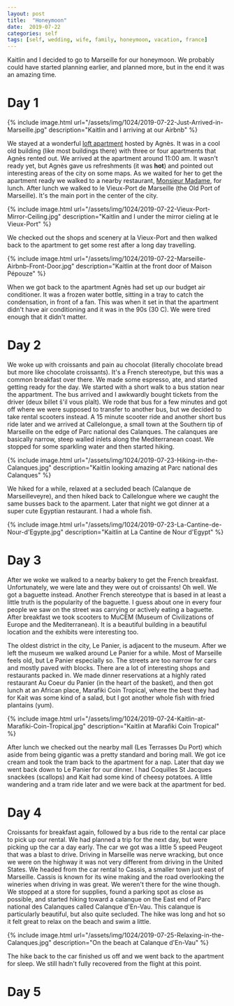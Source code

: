 ```yaml
---
layout: post
title:  "Honeymoon"
date:  2019-07-22
categories: self
tags: [self, wedding, wife, family, honeymoon, vacation, france]
---
```


Kaitlin and I decided to go to Marseille for our honeymoon. We probably could have started planning earlier, and planned more, but in the end it was an amazing time.

# Day 1

{% include image.html url="/assets/img/1024/2019-07-22-Just-Arrived-in-Marseille.jpg" description="Kaitlin and I arriving at our Airbnb" %}

We stayed at a wonderful [loft apartment](https://www.airbnb.com/rooms/18008888?s=67&shared_item_type=1&virality_entry_point=1&sharer_id=240584451&unique_share_id=5d008c1b-dc50-45c3-afd4-12a609dc6f14) hosted by Agnès. It was in a cool old building (like most buildings there) with three or four apartments that Agnès rented out. We arrived at the apartment around 11:00 am. It wasn't ready yet, but Agnès gave us refreshments (it was **hot**) and pointed out interesting areas of the city on some maps. As we waited for her to get the apartment ready we walked to a nearby restaurant, [Monsieur Madame](https://www.facebook.com/Monsieur-Madame-853998998003356/), for lunch. After lunch we walked to le Vieux-Port de Marseille (the Old Port of Marseille). It's the main port in the center of the city.

{% include image.html url="/assets/img/1024/2019-07-22-Vieux-Port-Mirror-Ceiling.jpg" description="Kaitlin and I under the mirror cieling at le Vieux-Port" %}

We checked out the shops and scenery at la Vieux-Port and then walked back to the apartment to get some rest after a long day travelling.

{% include image.html url="/assets/img/1024/2019-07-22-Marseille-Airbnb-Front-Door.jpg" description="Kaitlin at the front door of Maison Pépouze" %}

When we got back to the apartment Agnès had set up our budget air conditioner. It was a frozen water bottle, sitting in a tray to catch the condensation, in front of a fan. This was when it set in that the apartment didn't have air conditioning and it was in the 90s (30 C). We were tired enough that it didn't matter.

# Day 2

We woke up with croissants and pain au chocolat (literally chocolate bread but more like chocolate croissants). It's a French stereotype, but this was a common breakfast over there. We made some espresso, ate, and started getting ready for the day. We started with a short walk to a bus station near the appartment. The bus arrived and I awkwardly bought tickets from the driver (deux billet š'il vous plaît). We rode that bus for a few minutes and got off where we were supposed to transfer to another bus, but we decided to take rental scooters instead. A 15 minute scooter ride and another short bus ride later and we arrived at Callelongue, a small town at the Southern tip of Marseille on the edge of Parc national des Calanques. The calanques are basically narrow, steep walled inlets along the Mediterranean coast. We stopped for some sparkling water and then started hiking.

{% include image.html url="/assets/img/1024/2019-07-23-Hiking-in-the-Calanques.jpg" description="Kaitlin looking amazing at Parc national des Calanques" %}

We hiked for a while, relaxed at a secluded beach (Calanque de Marseilleveyre), and then hiked back to Callelongue where we caught the same busses back to the aparment. Later that night we got dinner at a super cute Egyptian restaurant. I had a whole fish.

{% include image.html url="/assets/img/1024/2019-07-23-La-Cantine-de-Nour-d'Egypte.jpg" description="Kaitlin at La Cantine de Nour d'Egypt" %}

# Day 3

After we woke we walked to a nearby bakery to get the French breakfast. Unfortunately, we were late and they were out of croissants! Oh well. We got a baguette instead. Another French stereotype that is based in at least a little truth is the popularity of the baguette. I guess about one in every four people we saw on the street was carrying or actively eating a baguette. After breakfast we took scooters to MuCEM (Museum of Civilizations of Europe and the Mediterranean). It is a beautiful building in a beautiful location and the exhibits were interesting too.

The oldest district in the city, Le Panier, is adjacent to the museum. After we left the museum we walked around Le Panier for a while. Most of Marseille feels old, but Le Panier especially so. The streets are too narrow for cars and mostly paved with blocks. There are a lot of interesting shops and restaurants packed in. We made dinner reservations at a highly rated restaurant Au Coeur du Panier (in the heart of the basket), and then got lunch at an African place, Marafiki Coin Tropical, where the best they had for Kait was some kind of a salad, but I got another whole fish with fried plantains (yum). 

{% include image.html url="/assets/img/1024/2019-07-24-Kaitlin-at-Marafiki-Coin-Tropical.jpg" description="Kaitlin at Marafiki Coin Tropical" %}

After lunch we checked out the nearby mall (Les Terrasses Du Port) which aside from being gigantic was a pretty standard and boring mall. We got ice cream and took the tram back to the apartment for a nap. Later that day we went back down to Le Panier for our dinner. I had Coquilles St Jacques snackées (scallops) and Kait had some kind of cheesy potatoes. A little wandering and a tram ride later and we were back at the apartment for bed.

# Day 4

Croissants for breakfast again, followed by a bus ride to the rental car place to pick up our rental. We had planned a trip for the next day, but were picking up the car a day early. The car we got was a little 5 speed Peugeot that was a blast to drive. Driving in Marseille was nerve wracking, but once we were on the highway it was not very different from driving in the United States. We headed from the car rental to Cassis, a smaller town just east of Marseille. Cassis is known for its wine making and the road overlooking the wineries when driving in was great. We weren't there for the wine though. We stopped at a store for supplies, found a parking spot as close as possible, and started hiking toward a calanque on the East end of Parc national des Calanques called Calanque d'En-Vau. This calanque is particularly beautiful, but also quite secluded. The hike was long and hot so it felt great to relax on the beach and swim a little.

{% include image.html url="/assets/img/1024/2019-07-25-Relaxing-in-the-Calanques.jpg" description="On the beach at Calanque d'En-Vau" %}

The hike back to the car finished us off and we went back to the apartment for sleep. We still hadn't fully recovered from the flight at this point.

# Day 5

